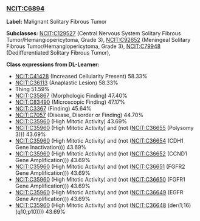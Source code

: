 
### [NCIT:C6894](http://purl.obolibrary.org/obo/NCIT_C6894)
**Label:** Malignant Solitary Fibrous Tumor

**Subclasses:** [NCIT:C129527](http://purl.obolibrary.org/obo/NCIT_C129527) (Central Nervous System Solitary Fibrous Tumor/Hemangiopericytoma, Grade 3), [NCIT:C92652](http://purl.obolibrary.org/obo/NCIT_C92652) (Meningeal Solitary Fibrous Tumor/Hemangiopericytoma, Grade 3), [NCIT:C79948](http://purl.obolibrary.org/obo/NCIT_C79948) (Dedifferentiated Solitary Fibrous Tumor), 

**Class expressions from DL-Learner:**

- [NCIT:C41428](http://purl.obolibrary.org/obo/NCIT_C41428) (Increased Cellularity Present) 58.33%
- [NCIT:C36113](http://purl.obolibrary.org/obo/NCIT_C36113) (Anaplastic Lesion) 58.33%
- Thing 51.59%
- [NCIT:C35867](http://purl.obolibrary.org/obo/NCIT_C35867) (Morphologic Finding) 47.40%
- [NCIT:C83490](http://purl.obolibrary.org/obo/NCIT_C83490) (Microscopic Finding) 47.17%
- [NCIT:C3367](http://purl.obolibrary.org/obo/NCIT_C3367) (Finding) 45.64%
- [NCIT:C7057](http://purl.obolibrary.org/obo/NCIT_C7057) (Disease, Disorder or Finding) 44.70%
- [NCIT:C35960](http://purl.obolibrary.org/obo/NCIT_C35960) (High Mitotic Activity) 43.69%
- [NCIT:C35960](http://purl.obolibrary.org/obo/NCIT_C35960) (High Mitotic Activity) and (not ([NCIT:C36655](http://purl.obolibrary.org/obo/NCIT_C36655) (Polysomy 3))) 43.69%
- [NCIT:C35960](http://purl.obolibrary.org/obo/NCIT_C35960) (High Mitotic Activity) and (not ([NCIT:C36654](http://purl.obolibrary.org/obo/NCIT_C36654) (CDH1 Gene Inactivation))) 43.69%
- [NCIT:C35960](http://purl.obolibrary.org/obo/NCIT_C35960) (High Mitotic Activity) and (not ([NCIT:C36652](http://purl.obolibrary.org/obo/NCIT_C36652) (CCND1 Gene Amplification))) 43.69%
- [NCIT:C35960](http://purl.obolibrary.org/obo/NCIT_C35960) (High Mitotic Activity) and (not ([NCIT:C36651](http://purl.obolibrary.org/obo/NCIT_C36651) (FGFR2 Gene Amplification))) 43.69%
- [NCIT:C35960](http://purl.obolibrary.org/obo/NCIT_C35960) (High Mitotic Activity) and (not ([NCIT:C36650](http://purl.obolibrary.org/obo/NCIT_C36650) (FGFR1 Gene Amplification))) 43.69%
- [NCIT:C35960](http://purl.obolibrary.org/obo/NCIT_C35960) (High Mitotic Activity) and (not ([NCIT:C36649](http://purl.obolibrary.org/obo/NCIT_C36649) (EGFR Gene Amplification))) 43.69%
- [NCIT:C35960](http://purl.obolibrary.org/obo/NCIT_C35960) (High Mitotic Activity) and (not ([NCIT:C36648](http://purl.obolibrary.org/obo/NCIT_C36648) (der(1;16)(q10;p10)))) 43.69%


